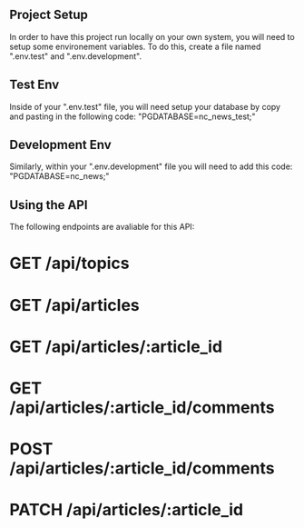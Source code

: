 ## Project Setup
In order to have this project run locally on your own system, you will need to setup some environement variables.
To do this, create a file named ".env.test" and ".env.development".

## Test Env
Inside of your ".env.test" file, you will need setup your database by copy and pasting in the following code: 
"PGDATABASE=nc_news_test;"

## Development Env
Similarly, within your ".env.development" file you will need to add this code: "PGDATABASE=nc_news;"

## Using the API
The following endpoints are avaliable for this API:
# GET /api/topics
# GET /api/articles
# GET /api/articles/:article_id
# GET /api/articles/:article_id/comments
# POST /api/articles/:article_id/comments
# PATCH /api/articles/:article_id
